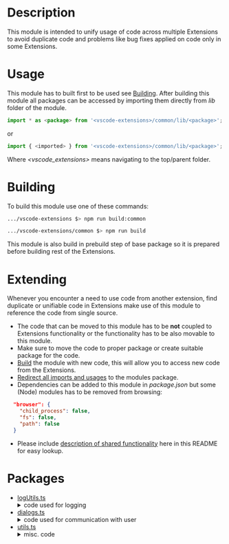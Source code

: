 # Description
This module is intended to unify usage of code across multiple Extensions to avoid duplicate code and problems like bug fixes applied on code only in some Extensions.

# Usage
This module has to built first to be used see [Building](#building).
After building this module all packages can be accessed by importing them directly from _lib_ folder of the module.
```typescript
import * as <package> from '<vscode-extensions>/common/lib/<package>';
```
or
```typescript
import { <imported> } from '<vscode-extensions>/common/lib/<package>';
```
Where _<vscode_extensions>_ means navigating to the top/parent folder.

# Building
To build this module use one of these commands:

```bash
.../vscode-extensions $> npm run build:common
```
```bash
.../vscode-extensions/common $> npm run build
```
This module is also build in prebuild step of base package so it is prepared before building rest of the Extensions.

# Extending
Whenever you encounter a need to use code from another extension, find duplicate or unifiable code in Extensions make use of this module to reference the code from single source.
- The code that can be moved to this module has to be **not** coupled to Extensions functionality or the functionality has to be also movable to this module.
- Make sure to move the code to proper package or create suitable package for the code.
- [Build](#building) the module with new code, this will allow you to access new code from the Extensions.
- [Redirect all imports and usages](#usage) to the modules package.
- Dependencies can be added to this module in _package.json_ but some (Node) modules has to be removed from browsing:
```json
  "browser": {
    "child_process": false,
    "fs": false,
    "path": false
  }
```
- Please include [description of shared functionality](#packages) here in this README for easy lookup.

# Packages
- [logUtils.ts](src/logUtils.ts)<details><summary>code used for logging</summary>Contains basic logging code, to use it properly the logging has to be registered during Extension activation by _registerExtensionForLogging_ method.</details>
- [dialogs.ts](src/dialogs.ts)<details><summary>code used for communication with user</summary>Contains most of code to create dialogs mainly _MultistepInput_ for QuickPick.</details>
- [utils.ts](src/utils.ts)<details><summary>misc. code</summary>Contains mostly miscelaneous code, mainly _findExecutable_ and _getJavaVersion_.</details>